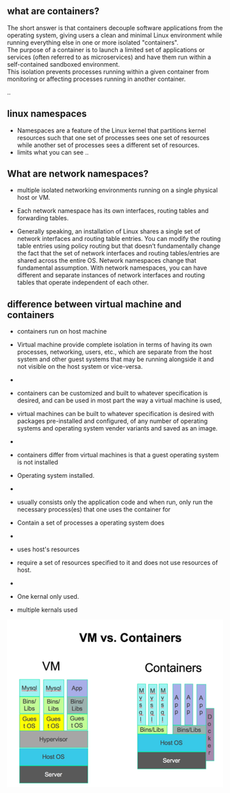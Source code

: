 ## what are containers? 
 The short answer is that containers decouple software applications from the operating system, giving users a clean and minimal Linux environment while running everything else in one or more isolated "containers".   
The purpose of a container is to launch a limited set of applications or services (often referred to as microservices) and have them run within a self-contained sandboxed environment.    
This isolation prevents processes running within a given container from monitoring or affecting processes running in another container. 

..
## linux namespaces
- Namespaces are a feature of the Linux kernel that partitions kernel resources such that one set of processes sees one set of resources while another set of processes sees a different set of resources.
- limits what you can see
..

 ## What are network namespaces?
 - multiple isolated networking environments running on a single physical host or VM.
 - Each network namespace has its own interfaces, routing tables and forwarding tables.
 
- Generally speaking, an installation of Linux shares a single set of network interfaces and routing table entries. You can modify the routing table entries using policy routing but that doesn’t fundamentally change the fact that the set of network interfaces and routing tables/entries are shared across the entire OS. Network namespaces change that fundamental assumption. With network namespaces, you can have different and separate instances of network interfaces and routing tables that operate independent of each other.

 
 ## difference between virtual machine and containers

 - containers run on host machine
 - Virtual machine provide complete isolation in terms of having its own processes, networking, users, etc., which are separate from the host system and other guest systems that may be running alongside it and not visible on the host system or vice-versa.
-

- containers can be customized and built to whatever specification is desired, and can be used in most part the way a virtual machine is used, 
- virtual machines can be built to whatever specification is desired with packages pre-installed and configured, of any number of operating systems and operating system vender variants and saved as an image.
-
- containers differ from virtual machines is that a guest operating system is not installed
- Operating system installed.

-
- usually consists only the application code and when run, only run the necessary process(es) that one uses the container for
- Contain a set of processes a operating system does
-
- uses host's resources
- require a set of resources specified to it and does not use resources of host.

-
- One kernal only used.
- multiple kernals used

![something](img1.jpg)





